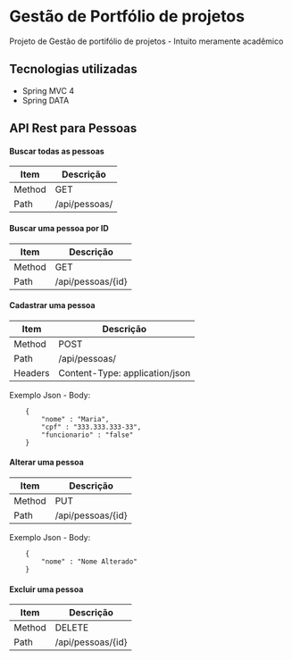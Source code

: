 # Gestão de Portfólio de projetos
Projeto de Gestão de portifólio de projetos - Intuito meramente acadêmico

## Tecnologias utilizadas
- Spring MVC 4
- Spring DATA

## API Rest para Pessoas
#### Buscar todas as pessoas
| Item | Descrição |
| ------ | ------ |
| Method | GET |
| Path | /api/pessoas/ |


#### Buscar uma pessoa por ID
| Item | Descrição |
| ------ | ------ |
| Method | GET |
| Path | /api/pessoas/{id} |

#### Cadastrar uma pessoa
| Item | Descrição |
| ------ | ------ |
| Method | POST |
| Path | /api/pessoas/ |
| Headers | Content-Type: application/json |
Exemplo Json - Body: 
```
	{
		"nome" : "Maria",
		"cpf" : "333.333.333-33",
		"funcionario" : "false"
	}
```

#### Alterar uma pessoa
| Item | Descrição |
| ------ | ------ |
| Method | PUT |
| Path | /api/pessoas/{id} |
Exemplo Json - Body: 
```
	{
		"nome" : "Nome Alterado"
	}
```

#### Excluir uma pessoa
| Item | Descrição |
| ------ | ------ |
| Method | DELETE |
| Path | /api/pessoas/{id} |
